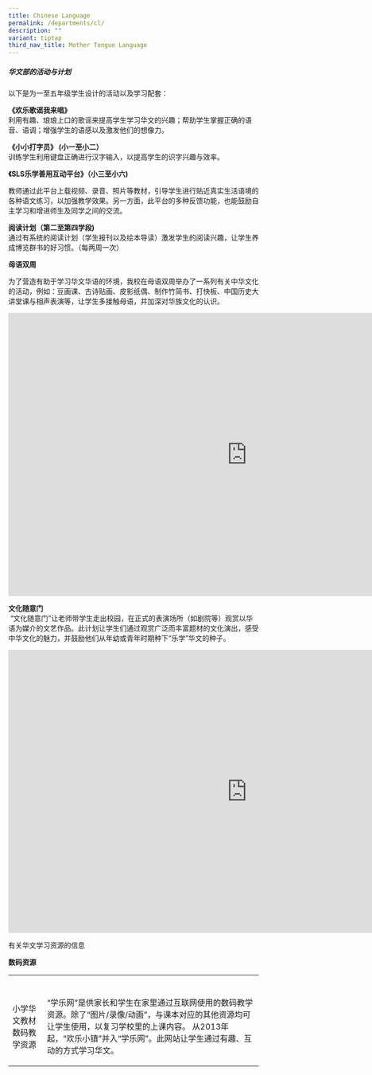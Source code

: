 ```yaml
---
title: Chinese Language
permalink: /departments/cl/
description: ""
variant: tiptap
third_nav_title: Mother Tongue Language
---
```

<h5>华文部的活动与计划</h5>
<p>以下是为一至五年级学生设计的活动以及学习配套：</p>
<p><strong>《欢乐歌谣我来唱》</strong>
<br>利用有趣、琅琅上口的歌谣来提高学生学习华文的兴趣；帮助学生掌握正确的语音、语调；增强学生的语感以及激发他们的想像力。</p>
<p><strong>《小小打字员》 (小一至小二）</strong>
<br>训练学生利用键盘正确进行汉字输入，以提高学生的识字兴趣与效率。</p>
<p><strong>《SLS乐学善用互动平台》（小三至小六)</strong>
</p>
<p>教师通过此平台上载视频、录音、照片等教材，引导学生进行贴近真实生活语境的各种语文练习，以加强教学效果。另一方面，此平台的多种反馈功能，也能鼓励自主学习和增进师生及同学之间的交流。</p>
<p><strong>阅读计划（第二至第四学段)</strong>
<br>通过有系统的阅读计划（学生报刊以及绘本导读）激发学生的阅读兴趣，让学生养成博览群书的好习惯。（每两周一次）</p>
<p><strong>母语双周</strong>&nbsp;</p>
<p>为了营造有助于学习华文华语的环境，我校在母语双周举办了一系列有关中华文化的活动，例如：豆画课、古诗贴画、皮影纸偶、制作竹简书、打快板、中国历史大讲堂课与相声表演等，让学生多接触母语，并加深对华族文化的认识。</p>
<div class="iframe-wrapper">
<iframe height="569" width="960" allowfullscreen="true" frameborder="0" src="https://docs.google.com/presentation/d/e/2PACX-1vTsfFnhCMEVxfLoC7TdSeSIRpecf-uRGV1_rYO-A20FPamF0ka0Uxd-tu7oUfN5A2l8dwC5BwZ4wqjX/embed?start=true&amp;loop=true&amp;delayms=3000"></iframe>
</div>
<p><strong>文化随意门</strong>
<br>&nbsp;“文化随意门”让老师带学生走出校园，在正式的表演场所（如剧院等）观赏以华语为媒介的文艺作品。此计划让学生们通过观赏广泛而丰富题材的文化演出，感受中华文化的魅力，并鼓励他们从年幼或青年时期种下“乐学”华文的种子。</p>
<div class="iframe-wrapper">
<iframe height="569" width="960" allowfullscreen="true" frameborder="0" src="https://docs.google.com/presentation/d/e/2PACX-1vRzNLFnr3jTCD7xdJf2GQW-Vk1_Nr8Rm3A9yUJO4Rae6qYeI6EyUZ-Q347eJqA_yDJZZM-A2TzRlujF/embed?start=false&amp;loop=false&amp;delayms=3000"></iframe>
</div>
<p>有关华文学习资源的信息</p>
<p><strong>数码资源</strong>
</p>
<table style="minWidth: 50px">
<colgroup>
<col>
<col>
</colgroup>
<tbody>
<tr>
<th rowspan="1" colspan="1">
<p></p>
</th>
<th rowspan="1" colspan="1">
<p></p>
</th>
</tr>
<tr>
<td rowspan="1" colspan="1">
<p>小学华文教材数码教学资源</p>
</td>
<td rowspan="1" colspan="1">
<p>“学乐网”是供家长和学生在家里通过互联网使用的数码教学资源。除了“图片/录像/动画”，与课本对应的其他资源均可让学生使用，以复习学校里的上课内容。
从2013年起，“欢乐小镇”并入“学乐网”。此网站让学生通过有趣、互动的方式学习华文。</p>
</td>
</tr>
</tbody>
</table>
<p></p>